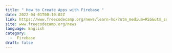 ```yaml
---
title: " How to Create Apps with Firebase "
date: 2022-04-01T00:10:02Z
link: https://www.freecodecamp.org/news/learn-ho/?utm_medium=RSS&utm_source=news.12bit.vn
site: www.freecodecamp.org/news
language: English
category:
  -  Firebase 
draft: false
---
```

